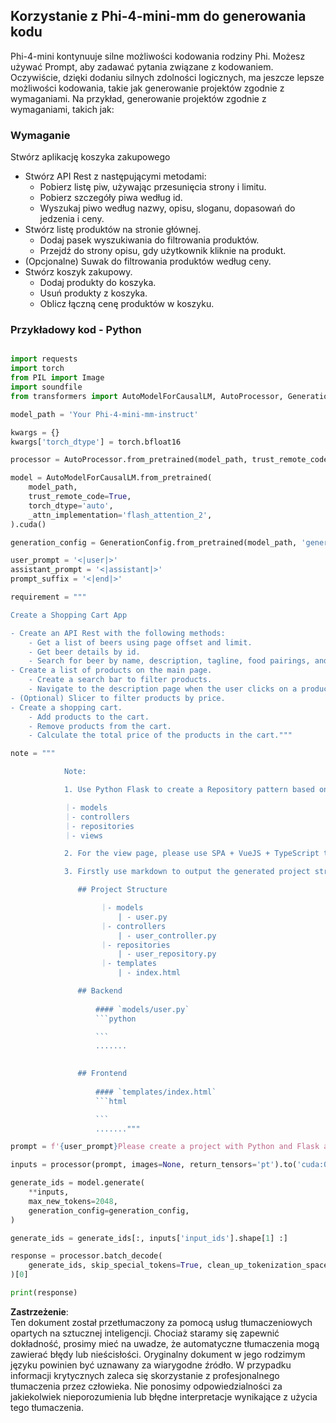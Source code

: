 ## **Korzystanie z Phi-4-mini-mm do generowania kodu**

Phi-4-mini kontynuuje silne możliwości kodowania rodziny Phi. Możesz używać Prompt, aby zadawać pytania związane z kodowaniem. Oczywiście, dzięki dodaniu silnych zdolności logicznych, ma jeszcze lepsze możliwości kodowania, takie jak generowanie projektów zgodnie z wymaganiami. Na przykład, generowanie projektów zgodnie z wymaganiami, takich jak:

### **Wymaganie**

Stwórz aplikację koszyka zakupowego

- Stwórz API Rest z następującymi metodami:
    - Pobierz listę piw, używając przesunięcia strony i limitu.
    - Pobierz szczegóły piwa według id.
    - Wyszukaj piwo według nazwy, opisu, sloganu, dopasowań do jedzenia i ceny.
- Stwórz listę produktów na stronie głównej.
    - Dodaj pasek wyszukiwania do filtrowania produktów.
    - Przejdź do strony opisu, gdy użytkownik kliknie na produkt.
- (Opcjonalne) Suwak do filtrowania produktów według ceny.
- Stwórz koszyk zakupowy.
    - Dodaj produkty do koszyka.
    - Usuń produkty z koszyka.
    - Oblicz łączną cenę produktów w koszyku.

### **Przykładowy kod - Python**


```python

import requests
import torch
from PIL import Image
import soundfile
from transformers import AutoModelForCausalLM, AutoProcessor, GenerationConfig,pipeline,AutoTokenizer

model_path = 'Your Phi-4-mini-mm-instruct'

kwargs = {}
kwargs['torch_dtype'] = torch.bfloat16

processor = AutoProcessor.from_pretrained(model_path, trust_remote_code=True)

model = AutoModelForCausalLM.from_pretrained(
    model_path,
    trust_remote_code=True,
    torch_dtype='auto',
    _attn_implementation='flash_attention_2',
).cuda()

generation_config = GenerationConfig.from_pretrained(model_path, 'generation_config.json')

user_prompt = '<|user|>'
assistant_prompt = '<|assistant|>'
prompt_suffix = '<|end|>'

requirement = """

Create a Shopping Cart App

- Create an API Rest with the following methods:
    - Get a list of beers using page offset and limit.
    - Get beer details by id.
    - Search for beer by name, description, tagline, food pairings, and price.
- Create a list of products on the main page.
    - Create a search bar to filter products.
    - Navigate to the description page when the user clicks on a product.
- (Optional) Slicer to filter products by price.
- Create a shopping cart.
    - Add products to the cart.
    - Remove products from the cart.
    - Calculate the total price of the products in the cart."""

note = """ 

            Note:

            1. Use Python Flask to create a Repository pattern based on the following structure to generate the files

            ｜- models
            ｜- controllers
            ｜- repositories
            ｜- views

            2. For the view page, please use SPA + VueJS + TypeScript to build

            3. Firstly use markdown to output the generated project structure (including directories and files), and then generate the  file names and corresponding codes step by step, output like this 

               ## Project Structure

                    ｜- models
                        | - user.py
                    ｜- controllers
                        | - user_controller.py
                    ｜- repositories
                        | - user_repository.py
                    ｜- templates
                        | - index.html

               ## Backend
                 
                   #### `models/user.py`
                   ```python

                   ```
                   .......
               

               ## Frontend
                 
                   #### `templates/index.html`
                   ```html

                   ```
                   ......."""

prompt = f'{user_prompt}Please create a project with Python and Flask according to the following requirements：\n{requirement}{note}{prompt_suffix}{assistant_prompt}'

inputs = processor(prompt, images=None, return_tensors='pt').to('cuda:0')

generate_ids = model.generate(
    **inputs,
    max_new_tokens=2048,
    generation_config=generation_config,
)

generate_ids = generate_ids[:, inputs['input_ids'].shape[1] :]

response = processor.batch_decode(
    generate_ids, skip_special_tokens=True, clean_up_tokenization_spaces=False
)[0]

print(response)

```

**Zastrzeżenie**:  
Ten dokument został przetłumaczony za pomocą usług tłumaczeniowych opartych na sztucznej inteligencji. Chociaż staramy się zapewnić dokładność, prosimy mieć na uwadze, że automatyczne tłumaczenia mogą zawierać błędy lub nieścisłości. Oryginalny dokument w jego rodzimym języku powinien być uznawany za wiarygodne źródło. W przypadku informacji krytycznych zaleca się skorzystanie z profesjonalnego tłumaczenia przez człowieka. Nie ponosimy odpowiedzialności za jakiekolwiek nieporozumienia lub błędne interpretacje wynikające z użycia tego tłumaczenia.